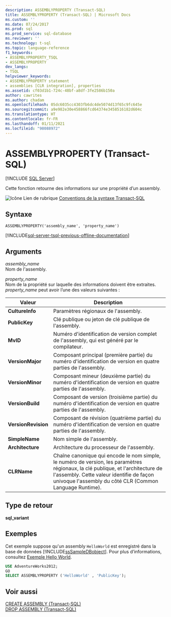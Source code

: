 ```yaml
---
description: ASSEMBLYPROPERTY (Transact-SQL)
title: ASSEMBLYPROPERTY (Transact-SQL) | Microsoft Docs
ms.custom: ''
ms.date: 07/24/2017
ms.prod: sql
ms.prod_service: sql-database
ms.reviewer: ''
ms.technology: t-sql
ms.topic: language-reference
f1_keywords:
- ASSEMBLYPROPERTY_TSQL
- ASSEMBLYPROPERTY
dev_langs:
- TSQL
helpviewer_keywords:
- ASSEMBLYPROPERTY statement
- assemblies [CLR integration], properties
ms.assetid: cf03d1b1-724c-48bf-a8df-3fe2586b150a
author: cawrites
ms.author: chadam
ms.openlocfilehash: 05dc6035cc4303fb6dc4de5074d13f65c9fc645e
ms.sourcegitcommit: a9e982e30e458866fcd64374e3458516182d604c
ms.translationtype: HT
ms.contentlocale: fr-FR
ms.lasthandoff: 01/11/2021
ms.locfileid: "98088972"
---
```

# <a name="assemblyproperty-transact-sql"></a>ASSEMBLYPROPERTY (Transact-SQL)
[!INCLUDE [SQL Server](../../includes/applies-to-version/sqlserver.md)]

Cette fonction retourne des informations sur une propriété d’un assembly.
  
![Icône Lien de rubrique](../../database-engine/configure-windows/media/topic-link.gif "Icône du lien de rubrique") [Conventions de la syntaxe Transact-SQL](../../t-sql/language-elements/transact-sql-syntax-conventions-transact-sql.md)
  
## <a name="syntax"></a>Syntaxe  
  
```syntaxsql
ASSEMBLYPROPERTY('assembly_name', 'property_name')  
```  
  
[!INCLUDE[sql-server-tsql-previous-offline-documentation](../../includes/sql-server-tsql-previous-offline-documentation.md)]

## <a name="arguments"></a>Arguments
*assembly_name*  
Nom de l'assembly.
  
*property_name*  
Nom de la propriété sur laquelle des informations doivent être extraites. *property_name* peut avoir l’une des valeurs suivantes :
  
|Valeur|Description|  
|---|---|
|**CultureInfo**|Paramètres régionaux de l'assembly.|  
|**PublicKey**|Clé publique ou jeton de clé publique de l'assembly.|  
|**MvID**|Numéro d'identification de version complet de l'assembly, qui est généré par le compilateur.|  
|**VersionMajor**|Composant principal (première partie) du numéro d'identification de version en quatre parties de l'assembly.|  
|**VersionMinor**|Composant mineur (deuxième partie) du numéro d'identification de version en quatre parties de l'assembly.|  
|**VersionBuild**|Composant de version (troisième partie) du numéro d'identification de version en quatre parties de l'assembly.|  
|**VersionRevision**|Composant de révision (quatrième partie) du numéro d'identification de version en quatre parties de l'assembly.|  
|**SimpleName**|Nom simple de l'assembly.|  
|**Architecture**|Architecture du processeur de l'assembly.|  
|**CLRName**|Chaîne canonique qui encode le nom simple, le numéro de version, les paramètres régionaux, la clé publique, et l'architecture de l'assembly. Cette valeur identifie de façon univoque l'assembly du côté CLR (Common Language Runtime).|  
  
## <a name="return-type"></a>Type de retour
**sql_variant**
  
## <a name="examples"></a>Exemples  
Cet exemple suppose qu'un assembly `HelloWorld` est enregistré dans la base de données [!INCLUDE[ssSampleDBobject](../../includes/sssampledbobject-md.md)]. Pour plus d’informations, consultez [Exemple Hello World](/previous-versions/sql/sql-server-2016/ff878250(v=sql.130)).
  
```sql
USE AdventureWorks2012;  
GO  
SELECT ASSEMBLYPROPERTY ('HelloWorld' , 'PublicKey');  
```  
  
## <a name="see-also"></a>Voir aussi
[CREATE ASSEMBLY &#40;Transact-SQL&#41;](../../t-sql/statements/create-assembly-transact-sql.md)  
[DROP ASSEMBLY &#40;Transact-SQL&#41;](../../t-sql/statements/drop-assembly-transact-sql.md)
  
